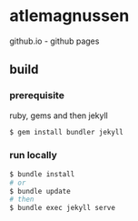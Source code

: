 # atlemagnussen

github.io - github pages

## build

### prerequisite

ruby, gems and then jekyll

```sh
$ gem install bundler jekyll
```

### run locally
```sh
$ bundle install
# or
$ bundle update
# then
$ bundle exec jekyll serve
```

